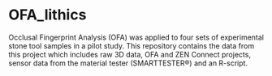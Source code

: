 # OFA_lithics
Occlusal Fingerprint Analysis (OFA) was applied to four sets of experimental stone tool samples in a pilot study. This repository contains the data from this project which includes raw 3D data, OFA and ZEN Connect projects, sensor data from the material tester (SMARTTESTER®) and an R-script. 

